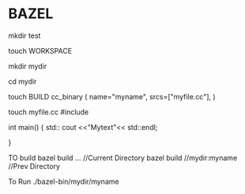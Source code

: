 # BAZEL



mkdir test

touch WORKSPACE

mkdir mydir

cd mydir 

touch BUILD
cc_binary
(
name="myname",
srcs=["myfile.cc"],
)

touch myfile.cc
#include<iostream>

int main()
{
	std:: cout <<"Mytext"<< std::endl;

}


TO build 
bazel build ...  //Current Directory 
bazel build //mydir:myname //Prev Directory 

To Run 
./bazel-bin/mydir/myname
